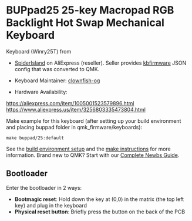 # BUPpad25 25-key Macropad RGB Backlight Hot Swap Mechanical Keyboard

Keyboard (Winry25T) from

* [SpiderIsland](https://www.aliexpress.com/store/1101348633) on AliExpress (reseller). Seller provides [kbfirmware](https://kbfirmware.com/) JSON config that was converted to QMK.

* Keyboard Maintainer: [clownfish-og](https://github.com/clownfish-og)

* Hardware Availability:  

<https://aliexpress.com/item/1005001523579896.html>  
<https://www.aliexpress.us/item/3256803335473804.html>  

Make example for this keyboard (after setting up your build environment and placing buppad folder in qmk_firmware/keyboards):

    make buppad/25:default

See the [build environment setup](https://docs.qmk.fm/#/getting_started_build_tools) and the [make instructions](https://docs.qmk.fm/#/getting_started_make_guide) for more information. Brand new to QMK? Start with our [Complete Newbs Guide](https://docs.qmk.fm/#/newbs).

## Bootloader

Enter the bootloader in 2 ways:

* **Bootmagic reset**: Hold down the key at (0,0) in the matrix (the top left key) and plug in the keyboard
* **Physical reset button**: Briefly press the button on the back of the PCB
